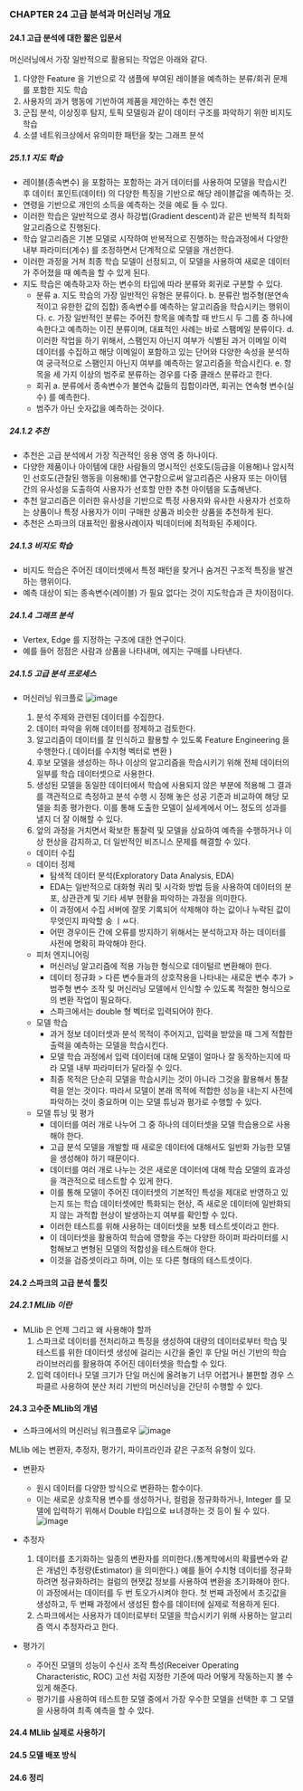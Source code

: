 ### CHAPTER 24 고급 분석과 머신러닝 개요 

#### 24.1 고급 분석에 대한 짧은 입문서 
머신러닝에서 가장 일반적으로 활용되는 작업은 아래와 같다.
1. 다양한 Feature 을 기반으로 각 샘플에 부여된 레이블을 예측하는 분류/회귀 문제를 포함한 지도 학습
2. 사용자의 과거 행동에 기반하여 제품을 제안하는 추천 엔진
3. 군집 분석, 이상징후 탐지, 토픽 모델링과 같이 데이터 구조를 파악하기 위한 비지도 학습
4. 소셜 네트워크상에서 유의미한 패턴을 찾는 그래프 분석

##### 25.1.1 지도 학습
- 레이블(종속변수) 을 포함하는 포함하는 과거 데이터를 사용하여 모델을 학습시킨 후 데이터 포인트(데이터) 의 다양한 특징을 기반으로 해당 레이블값을 예측하는 것. 
- 연령을 기반으로 개인의 소득을 예측하는 것을 예로 들 수 있다.
- 이러한 학습은 일반적으로 경사 하강법(Gradient descent)과 같은 반복적 최적화 알고리즘으로 진행된다.
- 학습 알고리즘은 기본 모델로 시작하여 반복적으로 진행하는 학습과정에서 다양한 내부 파라미터(계수) 를 조정하면서 단계적으로 모델을 개선한다.
- 이러한 과정을 거쳐 최종 학습 모델이 선정되고, 이 모델을 사용하여 새로운 데이터가 주어졌을 때 예측을 할 수 있게 된다.
- 지도 학습은 예측하고자 하는 변수의 타입에 따라 분류와 회귀로 구분할 수 있다.
	- 분류
	a. 지도 학습의 가장 일반적인 유형은 분류이다.
	b. 분류란 범주형(분연속적이고 유한한 값의 집합) 종속변수를 예측하는 알고리즘을 학습시키는 행위이다. 
	c. 가장 일반적인 분류는 주어진 항목을 예측할 때 반드시 두 그룹 중 하나에 속한다고 예측하는 이진 분류이며, 대표적인 사례는 바로 스팸메일 분류이다.
	d. 이러한 작업을 하기 위해서, 스팸인지 아닌지 여부가 식별된 과거 이메일 이력 데이터를 수집하고 해당 이메일이 포함하고 있는 단어와 다양한 속성을 분석하여 궁극적으로 스팸인지 아닌지 여부를 예측하는 알고리즘을 학습시킨다.
	e. 항목을 세 가지 이상의 범주로 분류하는 경우를 다중 클래스 분류라고 한다.
	- 회귀
	a. 분류에서 종속변수가 불연속 값들의 집합이라면, 회귀는 연속형 변수(실수) 를 예측한다.
	- 범주가 아닌 숫자값을 예측하는 것이다.

##### 24.1.2 추천
- 추천은 고급 분석에서 가장 직관적인 응용 영역 중 하나이다.
- 다양한 제품이나 아이템에 대한 사람들의 명시적인 선호도(등급을 이용해)나 암시적인 선호도(관찰된 행동을 이용해)를 연구함으로써 알고리즘은 사용자 또는 아이템 간의 유사성을 도출하여 사용자가 선호할 만한 추천 아이템을 도출해낸다.
- 추천 알고리즘은 이러한 유사성을 기반으로 특정 사용자와 유사한 사용자가 선호하는 상품이나 특정 사용자가 이미 구매한 상품과 비슷한 상품을 추천하게 된다.
- 추천은 스파크의 대표적인 활용사례이자 빅데이터에 최적화된 주제이다.

##### 24.1.3 비지도 학습
- 비지도 학습은 주어진 데이터셋에서 특정 패턴을 찾거나 숨겨진 구조적 특징을 발견하는 행위이다.
- 예측 대상이 되는 종속변수(레이블) 가 필요 없다는 것이 지도학습과 큰 차이점이다.

##### 24.1.4 그래프 분석
- Vertex, Edge 를 지정하는 구조에 대한 연구이다.
- 예를 들어 정점은 사람과 상품을 나타내며, 에지는 구매를 나타낸다.

##### 24.1.5 고급 분석 프로세스
* 머신러닝 워크플로
![image](https://user-images.githubusercontent.com/4033129/82756415-22965200-9e15-11ea-850c-9cbda8d505ac.png)
	1. 분석 주제와 관련된 데이터를 수집한다.
	2. 데이터 파악을 위해 데이터를 정제하고 검토한다.
	3. 알고리즘이 데이터를 잘 인식하고 활용할 수 있도록 Feature Engineering 을 수행한다.( 데이터를 수치형 벡터로 변환 )
	4. 후보 모델을 생성하는 하나 이상의 알고리즘을 학습시키기 위해 전체 데이터의 일부를 학습 데이터셋으로 사용한다.
	5. 생성된 모델을 동일한 데이터에서 학습에 사용되지 않은 부분에 적용해 그 결과를 객관적으로 측정하고 분석 수행 시 정해 놓은 성공 기준과 비교하여 해당 모델을 최종 평가한다. 이를 통해 도출한 모델이 실세계에서 어느 정도의 성과를 낼지 더 잘 이해할 수 있다.
	6. 앞의 과정을 거치면서 확보한 통찰력 및 모델을 상요하여 예측을 수행하거나 이상 현상을 감지하고, 더 일반적인 비즈니스 문제를 해결할 수 있다.

	* 데이터 수집
	* 데이터 정제
		- 탐색적 데이터 분석(Exploratory Data Analysis, EDA)
		- EDA는 일반적으로 대화형 쿼리 및 시각화 방법 등을 사용하여 데이터의 분포, 상관관계 및 기타 세부 현황을 파악하는 과정을 의미한다.
		- 이 과정에서 수집 서버에 잘못 기록되어 삭제해야 하는 값이나 누락된 값이 무엇인지 파악할 숭 ㅣㅆ다.
		- 어떤 경우이든 간에 오류를 방지하기 위해서는 분석하고자 하는 데이터를 사전에 명확히 파악해야 한다.
	* 피처 엔지니어링
		- 머신러닝 알고리즘에 적용 가능한 형식으로 데이털르 변환해야 한다.
		- 데이터 정규화 > 다른 변수들과의 상호작용을 나타내는 새로운 변수 추가 > 범주형 변수 조작 및 머신러닝 모델에서 인식할 수 있도록 적절한 형식으로의 변환 작업이 필요하다.
		- 스파크에서는 double 형 벡터로 입력되어야 한다.
	* 모델 학습
		- 과거 정보 데이터셋과 분석 목적이 주어지고, 입력을 받았을 때 그게 적합한 출력을 예측하는 모델을 학습시킨다.
		- 모델 학습 과정에서 입력 데이터에 대해 모델이 얼마나 잘 동작하는지에 따라 모델 내부 파라미터가 달라질 수 있다.
		- 최종 목적은 단순히 모델을 학습시키는 것이 아니라 그것을 활용해서 통찰력을 얻는 것이다. 따라서 모델이 본래 목적에 적합한 성능을 내는지 사전에 파악하는 것이 중요하며 이는 모델 튜닝과 평가로 수행할 수 있다.
	* 모델 튜닝 및 평가
		- 데이터를 여러 개로 나누어 그 중 하나의 데이터셋을 모델 학습용으로 사용해야 한다.
		- 고급 분석 모델을 개발할 때 새로운 데이터에 대해서도 일반화 가능한 모델을 생성해야 하기 때문이다.
		- 데이터를 여러 개로 나누는 것은 새로운 데이터에 대해 학습 모델의 효과성을 객관적으로 테스트할 수 있게 한다.
		- 이를 통해 모델이 주어진 데이터셋의 기본적인 특성을 제대로 반영하고 있는지 또는 학습 데이터셋에만 특화되는 현상, 즉 새로운 데이터에 일반화되지 않는 과적합 현상이 발생하는지 여부를 확인할 수 있다.
		- 이러한 테스트를 위해 사용하는 데이터셋을 보통 테스트셋이라고 한다.
		- 이 데이터셋을 활용하여 학습에 영향을 주는 다양한 하이퍼 파라미터를 시험해보고 변형된 모델의 적합성을 테스트해야 한다.
		- 이것을 검증셋이라고 하며, 이는 또 다른 형태의 테스트셋이다.

#### 24.2 스파크의 고급 분석 툴킷 
##### 24.2.1 MLlib 이란
* MLlib 은 언제 그리고 왜 사용해야 할까
	1. 스파크로 데이터를 전처리하고 특징을 생성하여 대량의 데이터로부터 학습 및 테스트를 위한 데이터셋 생성에 걸리는 시간을 줄인 후 단일 머신 기반의 학습 라이브러리를 활용하여 주어진 데이터셋을 학습할 수 있다.
	2. 입력 데이터나 모델 크기가 단일 머신에 올려놓기 너무 어렵거나 불편할 경우 스파클르 사용하여 분산 처리 기반의 머신러닝을 간단히 수행할 수 있다.

#### 24.3 고수준 MLlib의 개념 
* 스파크에서의 머신러닝 워크플로우
![image](https://user-images.githubusercontent.com/4033129/82756995-97b75680-9e18-11ea-8a4b-cbac1ce83a38.png)

MLlib 에는 변환자, 추정자, 평가기, 파이프라인과 같은 구조적 유형이 있다.
* 변환자
	- 원시 데이터를 다양한 방식으로 변환하는 함수이다.
	- 이는 새로운 상호작용 변수를 생성하거나, 컬럼을 정규화하거나, Integer 를 모델에 입력하기 위해서 Double 타입으로 ㅂ녀경하는 것 등이 될 수 있다.
	![image](https://user-images.githubusercontent.com/4033129/82757035-da792e80-9e18-11ea-83e0-3e11d0a09e12.png)

* 추정자
	1. 데이터를 초기화하는 일종의 변환자를 의미한다.(통계학에서의 확률변수와 같은 개념인 추정량(Estimator) 을 의미한다.) 예를 들어 수치형 데이터를 정규화하려면 정규화하려는 컬럼의 현잿값 정보를 사용하여 변환을 초기화해야 한다. 이 과정에서는 데이터를 두 번 토오가시켜야 한다. 첫 번째 과정에서 초깃값을 생성하고, 두 번째 과정에서 생성된 함수를 데이터에 실제로 적용하게 된다.
	2. 스파크에서는 사용자가 데이터로부터 모델을 학습시키기 위해 사용하는 알고리즘 역시 추정자라고 한다.

* 평가기
	- 주어진 모델의 성능이 수신사 조작 특성(Receiver Operating Characteristic, ROC) 고선 처럼 지정한 기준에 따라 어떻게 작동하는지 볼 수 있게 해준다.
	- 평가기를 사용하여 테스트한 모델 중에서 가장 우수한 모델을 선택한 후 그 모델을 사용하여 최족 예측을 할 수 있다.
	
#### 24.4 MLlib 실제로 사용하기 

#### 24.5 모델 배포 방식 

#### 24.6 정리 

